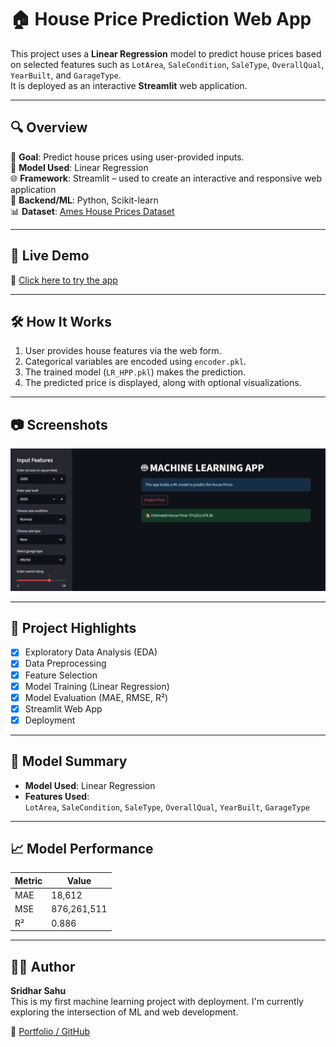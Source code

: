 # 🏠 House Price Prediction Web App

This project uses a **Linear Regression** model to predict house prices based on selected features such as `LotArea`, `SaleCondition`, `SaleType`, `OverallQual`, `YearBuilt`, and `GarageType`.  
It is deployed as an interactive **Streamlit** web application.

---

## 🔍 Overview

🎯 **Goal**: Predict house prices using user-provided inputs.  
🤖 **Model Used**: Linear Regression  
🌐 **Framework**: Streamlit – used to create an interactive and responsive web application  
🧠 **Backend/ML**: Python, Scikit-learn  
📊 **Dataset**: [Ames House Prices Dataset](https://www.kaggle.com/competitions/house-prices-advanced-regression-techniques/data)

---

## 🚀 Live Demo

🔗 [Click here to try the app](https://housepricepredictorsimple.streamlit.app/)

---

## 🛠️ How It Works

1. User provides house features via the web form.
2. Categorical variables are encoded using `encoder.pkl`.
3. The trained model (`LR_HPP.pkl`) makes the prediction.
4. The predicted price is displayed, along with optional visualizations.

---

## 📷 Screenshots

![WebApp screenshot](WebApp_ss.png)

---

## 🌟 Project Highlights

- [x] Exploratory Data Analysis (EDA)  
- [x] Data Preprocessing  
- [x] Feature Selection  
- [x] Model Training (Linear Regression)  
- [x] Model Evaluation (MAE, RMSE, R²)  
- [x] Streamlit Web App  
- [x] Deployment

---

## 📔 Model Summary

- **Model Used**: Linear Regression  
- **Features Used**:  
  `LotArea`, `SaleCondition`, `SaleType`, `OverallQual`, `YearBuilt`, `GarageType`

---

## 📈 Model Performance

| Metric | Value        |
|--------|--------------|
| MAE    | 18,612       |
| MSE    | 876,261,511  |
| R²     | 0.886        |

---

## 🙋‍♂️ Author

**Sridhar Sahu**  
This is my first machine learning project with deployment. I'm currently exploring the intersection of ML and web development.

🔗 [Portfolio / GitHub](https://github.com/sahusridhar23)
